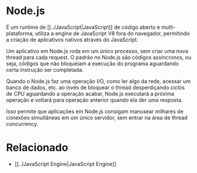 # Node.js

É um runtime de [[../JavaScript|JavaScript]] de código aberto e multi-plataforma, utiliza a engine de JavaScript V8 fora do navegador, permitindo a criação de aplicativos nativos através do JavaScript.

Um aplicativo em Node.js roda em um único processo, sem criar uma nova thread para cada request. O padrão no Node.js são códigos assíncronos, ou seja, códigos que não bloqueiam a execução do programa aguardando certa instrução ser completada.

Quando o Node.js faz uma operação I/O, como ler algo da rede, acessar um banco de dados, etc. ao invés de bloquear o thread desperdiçando ciclos de CPU aguardando a operação acabar, Node.js executará a próxima operação e voltará para operação anterior quando ela der uma resposta.

Isso permite que aplicações em Node.js consigam manusear milhares de conexões simultâneas em um único servidor, sem entrar na área de thread concurrency.

# Relacionado
-  [[../JavaScript Engine|JavaScript Engine]]




